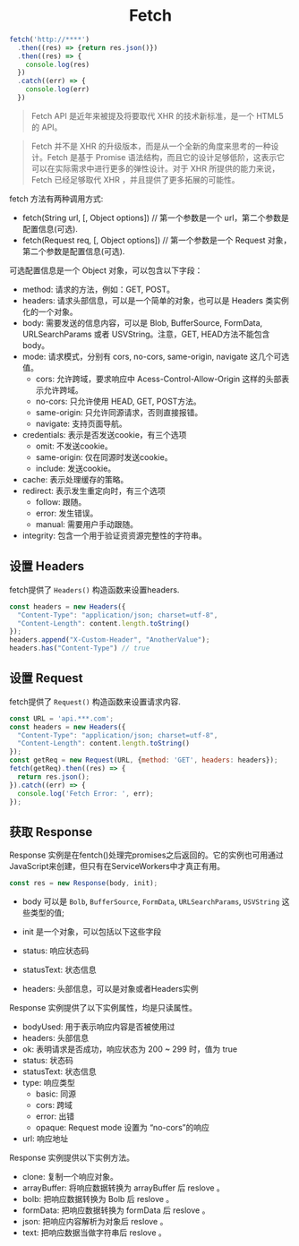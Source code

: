 # <center>Fetch</center>

```js
fetch('http://****')
  .then((res) => {return res.json()})
  .then((res) => {
  	console.log(res)
  })
  .catch((err) => {
  	console.log(err)
  })
```

>Fetch API 是近年来被提及将要取代 XHR 的技术新标准，是一个 HTML5 的 API。

>Fetch 并不是 XHR 的升级版本，而是从一个全新的角度来思考的一种设计。Fetch 是基于 Promise 语法结构，而且它的设计足够低阶，这表示它可以在实际需求中进行更多的弹性设计。对于 XHR 所提供的能力来说，Fetch 已经足够取代 XHR ，并且提供了更多拓展的可能性。


fetch 方法有两种调用方式:

- fetch(String url, [, Object options]) // 第一个参数是一个 url，第二个参数是配置信息(可选).
- fetch(Request req, [, Object options]) // 第一个参数是一个 Request 对象，第二个参数是配置信息(可选).


可选配置信息是一个 Object 对象，可以包含以下字段：

- method: 请求的方法，例如：GET, POST。
- headers: 请求头部信息，可以是一个简单的对象，也可以是 Headers 类实例化的一个对象。
- body: 需要发送的信息内容，可以是 Blob, BufferSource, FormData, URLSearchParams 或者 USVString。注意，GET, HEAD方法不能包含body。
- mode: 请求模式，分别有 cors, no-cors, same-origin, navigate 这几个可选值。
	- cors: 允许跨域，要求响应中 Acess-Control-Allow-Origin 这样的头部表示允许跨域。
	- no-cors: 只允许使用 HEAD, GET, POST方法。
	- same-origin: 只允许同源请求，否则直接报错。
	- navigate: 支持页面导航。
- credentials: 表示是否发送cookie，有三个选项
	- omit: 不发送cookie。
	- same-origin: 仅在同源时发送cookie。
	- include: 发送cookie。
- cache: 表示处理缓存的策略。
- redirect: 表示发生重定向时，有三个选项
	- follow: 跟随。
	- error: 发生错误。
	- manual: 需要用户手动跟随。
- integrity: 包含一个用于验证资资源完整性的字符串。


## 设置 Headers

fetch提供了 `Headers()` 构造函数来设置headers.

```js
const headers = new Headers({
  "Content-Type": "application/json; charset=utf-8",
  "Content-Length": content.length.toString()
});
headers.append("X-Custom-Header", "AnotherValue");
headers.has("Content-Type") // true
```

## 设置 Request
fetch提供了 `Request()` 构造函数来设置请求内容.

```js
const URL = 'api.***.com';
const headers = new Headers({
  "Content-Type": "application/json; charset=utf-8",
  "Content-Length": content.length.toString()
});
const getReq = new Request(URL, {method: 'GET', headers: headers});
fetch(getReq).then((res) => {
  return res.json();
}).catch((err) => {
  console.log('Fetch Error: ', err);
});
```

## 获取 Response

Response 实例是在fentch()处理完promises之后返回的。它的实例也可用通过JavaScript来创建，但只有在ServiceWorkers中才真正有用。

```js
const res = new Response(body, init);
```

- body 可以是 `Bolb`, `BufferSource`, `FormData`, `URLSearchParams`, `USVString` 这些类型的值;  
- init 是一个对象，可以包括以下这些字段

- status: 响应状态码
- statusText: 状态信息
- headers: 头部信息，可以是对象或者Headers实例



Response 实例提供了以下实例属性，均是只读属性。

- bodyUsed: 用于表示响应内容是否被使用过
- headers: 头部信息
- ok: 表明请求是否成功，响应状态为 200 ~ 299 时，值为 true
- status: 状态码
- statusText: 状态信息
- type: 响应类型
	- basic: 同源
	- cors: 跨域
	- error: 出错
	- opaque: Request mode 设置为 “no-cors”的响应
- url: 响应地址



Response 实例提供以下实例方法。

- clone: 复制一个响应对象。
- arrayBuffer: 将响应数据转换为 arrayBuffer 后 reslove 。
- bolb: 把响应数据转换为 Bolb 后 reslove 。
- formData: 把响应数据转换为 formData 后 reslove 。
- json: 把响应内容解析为对象后 reslove 。
- text: 把响应数据当做字符串后 reslove 。



